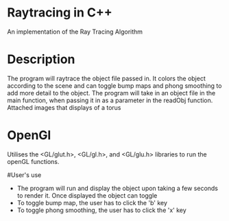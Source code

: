 # Raytracing in C++
An implementation of the Ray Tracing Algorithm

# Description
The program will raytrace the object file passed in. It colors the object according to the scene and can toggle
bump maps and phong smoothing to add more detail to the object. The program will take in an object file in the main 
function, when passing it in as a parameter in the readObj function. Attached images that displays of a torus

# OpenGl
Utilises the <GL/glut.h>, <GL/gl.h>, and <GL/glu.h> libraries to run the openGL functions.

#User's use
* The program will run and display the object upon taking a few seconds to render it. Once
displayed the object can toggle
* To toggle bump map, the user has to click the 'b' key
* To toggle phong smoothing, the user has to click the 'x' key
